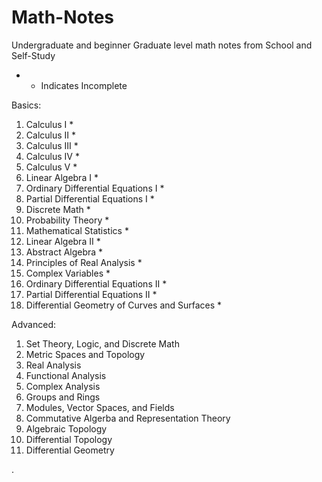 # Math-Notes

 Undergraduate and beginner Graduate level math notes from School and Self-Study

* - Indicates Incomplete


Basics:
1. Calculus I *
2. Calculus II *
3. Calculus III *
4. Calculus IV *
5. Calculus V *
6. Linear Algebra I *
7. Ordinary Differential Equations I *
8. Partial Differential Equations I  *
9. Discrete Math *
10. Probability Theory *
2. Mathematical Statistics *
3. Linear Algebra II *
5. Abstract Algebra *
6. Principles of Real Analysis *
10. Complex Variables * 
11. Ordinary Differential Equations II *
12. Partial Differential Equations II *
14. Differential Geometry of Curves and Surfaces *


Advanced:
1. Set Theory, Logic, and Discrete Math
2. Metric Spaces and Topology
3. Real Analysis
4. Functional Analysis
5. Complex Analysis
6. Groups and Rings
7. Modules, Vector Spaces, and Fields
8. Commutative Algerba and Representation Theory
9. Algebraic Topology
10. Differential Topology
11. Differential Geometry
















   











       

    
  .   













